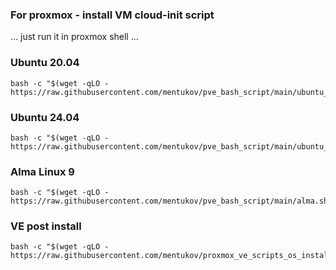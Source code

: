 ### For proxmox - install VM cloud-init script
... just run it in proxmox shell ...
### Ubuntu 20.04
```shell
bash -c "$(wget -qLO - https://raw.githubusercontent.com/mentukov/pve_bash_script/main/ubuntu_2004.sh)"
```

### Ubuntu 24.04
```shell
bash -c "$(wget -qLO - https://raw.githubusercontent.com/mentukov/pve_bash_script/main/ubuntu_2404.sh)"
```

### Alma Linux 9
```shell
bash -c "$(wget -qLO - https://raw.githubusercontent.com/mentukov/pve_bash_script/main/alma.sh)"
```

### VE post install
```shell
bash -c "$(wget -qLO - https://raw.githubusercontent.com/mentukov/proxmox_ve_scripts_os_install/refs/heads/main/ve_post_install.sh)"
```
